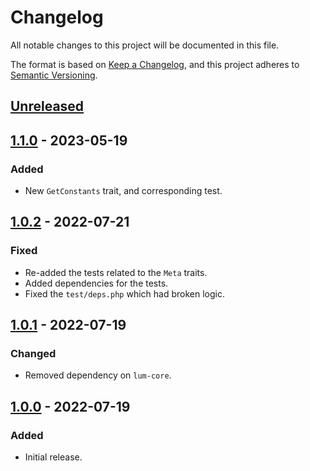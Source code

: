 # Changelog
All notable changes to this project will be documented in this file.

The format is based on [Keep a Changelog](https://keepachangelog.com/en/1.0.0/),
and this project adheres to [Semantic Versioning](https://semver.org/spec/v2.0.0.html).

## [Unreleased]

## [1.1.0] - 2023-05-19
### Added
- New `GetConstants` trait, and corresponding test.

## [1.0.2] - 2022-07-21
### Fixed
- Re-added the tests related to the `Meta` traits.
- Added dependencies for the tests.
- Fixed the `test/deps.php` which had broken logic.

## [1.0.1] - 2022-07-19
### Changed
- Removed dependency on `lum-core`.

## [1.0.0] - 2022-07-19
### Added
- Initial release.

[Unreleased]: https://github.com/supernovus/lum.meta.php/compare/v1.1.0...HEAD
[1.1.0]: https://github.com/supernovus/lum.meta.php/compare/v1.0.2...v1.1.0
[1.0.2]: https://github.com/supernovus/lum.meta.php/compare/v1.0.1...v1.0.2
[1.0.1]: https://github.com/supernovus/lum.meta.php/compare/v1.0.0...v1.0.1
[1.0.0]: https://github.com/supernovus/lum.meta.php/releases/tag/v1.0.0

